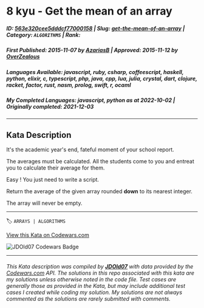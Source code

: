 # 8 kyu - Get the mean of an array

##### **ID**: [563e320cee5dddcf77000158](https://www.codewars.com/kata/563e320cee5dddcf77000158) | **Slug**: [get-the-mean-of-an-array](https://www.codewars.com/kata/563e320cee5dddcf77000158) | **Category**: `ALGORITHMS` | **Rank**: <span style="color:white">8 kyu</span>

##### **First Published**: 2015-11-07 ***by*** [AzariasB](https://www.codewars.com/users/AzariasB) | **Approved**: 2015-11-12 ***by*** [OverZealous](https://www.codewars.com/users/OverZealous)

##### **Languages Available**: javascript, ruby, csharp, coffeescript, haskell, python, elixir, c, typescript, php, java, cpp, lua, julia, crystal, dart, clojure, racket, factor, rust, nasm, prolog, swift, r, ocaml

##### **My Completed Languages**: javascript, python ***as at*** 2022-10-02 | **Originally completed**: 2021-12-03

---

## Kata Description


It's the academic year's end, fateful moment of your school report.

The averages must be calculated. All the students come to you and entreat you to calculate their average for them.

Easy ! You just need to write a script.



Return the average of the given array rounded **down** to its nearest integer.



The array will never be empty.



---


🏷 `ARRAYS | ALGORITHMS`


[View this Kata on Codewars.com](https://www.codewars.com/kata/563e320cee5dddcf77000158)

![](https://www.codewars.com/users/jdold07/badges/large "JDOld07 Codewars Badge")

---

###### *This Kata description was compiled by [**JDOld07**](https://tpstech.dev) with data provided by the [Codewars.com](https://www.codewars.com) API.  The solutions in this repo associated with this kata are my solutions unless otherwise noted in the code file.  Test cases are generally those as provided in the Kata, but may include additional test cases I created while coding my solution.  My solutions are not always commented as the solutions are rarely submitted with comments.*
